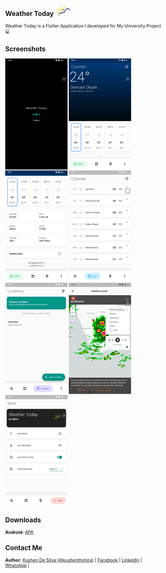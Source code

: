 ## Weather Today <img src="/assets/images/logo.png" alt="Preview" width="50" />

Weather Today is a Flutter Application I developed for My University Project :computer:

## Screenshots

<img src="/assets/images/1.png" alt="Preview" width="200" />
<img src="/assets/images/2.png" alt="Preview" width="200" />
<img src="/assets/images/3.png" alt="Preview" width="200" />
<img src="/assets/images/4.png" alt="Preview" width="200" />
<img src="/assets/images/5.png" alt="Preview" width="200" />
<img src="/assets/images/6.png" alt="Preview" width="200" />
<img src="/assets/images/7.png" alt="Preview" width="200" />

## Downloads

**Android:** [APK](https://github.com/kushenthimira/weathertoday/releases/download/v2.0/Android.apk)

## Contact Me

**Author:** [Kushen De Silva (@kushenthimira)](https://github.com/kushenthimira) | [Facebook](https://facebook.com/ciphernpc) | [LinkedIn](https://linkedin.com/in/kushenthimira) | [WhatsApp](https://wa.me/94717827878) |
